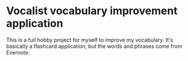 Vocalist vocabulary improvement application
===========================================

This is a full hobby project for myself to improve my vocabulary.
It's basically a flashcard application, but the words and phrases come from Evernote.
